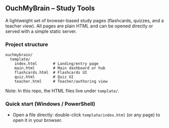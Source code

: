 ## OuchMyBrain – Study Tools

A lightweight set of browser-based study pages (flashcards, quizzes, and a teacher view). All pages are plain HTML and can be opened directly or served with a simple static server.

### Project structure

```
ouchmybrain/
  template/
    index.html       # Landing/entry page
    main.html        # Main dashboard or hub
    flashcards.html  # Flashcards UI
    quiz.html        # Quiz UI
    teacher.html     # Teacher/authoring view
```

Note: In this repo, the HTML files live under `template/`.

### Quick start (Windows / PowerShell)

- Open a file directly: double-click `template/index.html` (or any page) to open it in your browser.


